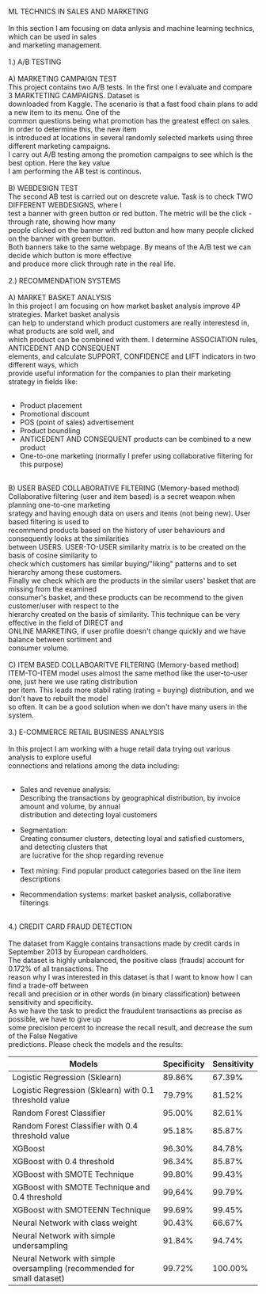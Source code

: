 ML TECHNICS IN SALES AND MARKETING<br/>
<br/>
In this section I am focusing on data anlysis and machine learning technics, which can be used in sales <br/>
and marketing management.<br/>
<br/>
1.) A/B TESTING<br/>
<br/>
A) MARKETING CAMPAIGN TEST<br/>
This project contains two A/B tests. In the first one I evaluate and compare 3 MARKTETING CAMPAIGNS. Dataset is <br/>
downloaded from Kaggle. The scenario is that a fast food chain plans to add a new item to its menu. One of the <br/>
common questions being what promotion has the greatest effect on sales. In order to determine this, the new item <br/>
is introduced at locations in several randomly selected markets using three different marketing campaigns.  <br/>
I carry out A/B testing among the promotion campaigns to see which is the best option. Here the key value  <br/>
I am performing the AB test is continous. <br/>
<br/>
B) WEBDESIGN TEST<br/>
The second AB test is carried out on descrete value. Task is to check TWO DIFFERENT WEBDESIGNS, where I  <br/>
test a banner with green button or red button. The metric will be the click -through rate, showing how many <br/>
people clicked on the banner with red button and how many people clicked on the banner with green button.   <br/>
Both banners take to the same webpage. By means of the A/B test we can decide which button is more effective  <br/>
and produce more click through rate in the real life.<br/>
<br/>
2.) RECOMMENDATION SYSTEMS<br/>
<br/>
A) MARKET BASKET ANALYSIS<br/>
In this project I am focusing on how market basket analysis improve 4P strategies. Market basket analysis </br>
can help to understand which product customers are really interestesd in, what products are sold well, and</br>
which product can be combined with them. I determine ASSOCIATION rules, ANTICEDENT AND CONSEQUENT <br/>
elements, and calculate SUPPORT, CONFIDENCE and LIFT indicators in two different ways, which <br/>
provide useful information for the companies to plan their marketing strategy in fields like:<br/>
<br/>
- Product placement<br/>
- Promotional discount<br/>
- POS (point of sales) advertisement <br/>
- Product boundling<br/>
- ANTICEDENT AND CONSEQUENT products can be combined to a new product<br/>
- One-to-one marketing (normally I prefer using collaborative filtering for this purpose)<br/>
 <br/>
 B) USER BASED COLLABORATIVE FILTERING (Memory-based method)<br/>
 Collaborative filtering (user and item based) is a secret weapon when planning one-to-one marketing <br/> 
 srategy and having enough data on users and items (not being new). User based filtering is used to <br/>
recommend products based on the history of user behaviours and consequently looks at the similarities  <br/>
between USERS. USER-TO-USER similarity matrix is to be created on the basis of cosine similarity to   <br/>
check which customers has similar buying/"liking" patterns and to set hierarchy among these customers.   <br/>
Finally we check which are the products in the similar users' basket that are missing from the examined   <br/>
consumer's basket, and these products can be recommend to the given customer/user with respect to the <br/>
hierarchy created on the basis of similarity. This technique can be very effective in the field of DIRECT and  <br/>
ONLINE MARKETING, if user profile doesn't change quickly and we have balance between sortiment and  <br/>
consumer volume.<br/>
<br/>
 C) ITEM BASED COLLABOARITVE FILTERING (Memory-based method)<br/>
 ITEM-TO-ITEM model uses almost the same method like the user-to-user one, just here we use rating distribution     <br/>
 per item. This leads more stabil rating (rating = buying) distribution, and we don't have to rebuilt the model <br/>
 so often. It can be a good solution when we don't have many users in the system.<br/>
 <br/>
3.) E-COMMERCE RETAIL BUSINESS ANALYSIS<br/>
<br/>
In this project I am working with a huge retail data trying out various analysis to explore useful <br/>
connections and relations among the data including:<br/>
<br/>

- Sales and revenue analysis:<br/>
 Describing the transactions by geographical distribution, by invoice amount and volume, by annual <br/>
 distribution and detecting loyal customers<br/>

- Segmentation: <br/>
 Creating consumer clusters, detecting loyal and satisfied customers, and detecting clusters that <br/>
 are lucrative for the shop regarding revenue <br/>

- Text mining: Find popular product categories based on the line item descriptions <br/>

- Recommendation systems: market basket analysis, collaborative filterings 
 
<br/>
 4.) CREDIT CARD FRAUD DETECTION<br/>
 <br/>
 The dataset from Kaggle contains transactions made by credit cards in September 2013 by European cardholders. <br/>
 The dataset is highly unbalanced, the positive class (frauds) account for 0.172% of all transactions. The <br/>
 reason why I was interested in this dataset is that I want to know how I can find a trade-off between <br/>
  recall and precision or in other words (in binary classification) between sensitivity and specificity.  <br/>
  As we have the task to predict the fraudulent transactions as precise as possible, we have to give up  <br/>
  some precision percent to increase the recall result, and decrease the sum of the False Negative <br/>
  predictions. Please check the models and the results:<br/>
   
   |           Models           | Specificity | Sensitivity |
|----------------------------|--------------------|-------------------|
| Logistic Regression (Sklearn) |        89.86%        |       67.39%        |    
| Logistic Regression (Sklearn) with 0.1 threshold value|        79.79%        |      81.52%       |        
| Random Forest Classifier |        95.00%       |       82.61%        |      
| Random Forest Classifier with 0.4 threshold value |        95.18%      |       85.87%        |   
| XGBoost|        96.30%       |       84.78%        |  
| XGBoost with 0.4 threshold | 96.34%  | 85.87% |  
|       XGBoost with SMOTE Technique         |        99.80%       |       99.43%        |   
|        XGBoost with SMOTE Technique and 0.4 threshold          |        99,64%     |       99.79%       |   
|         XGBoost with SMOTEENN Technique          |        99.69%      |       99.45%        | 
|         Neural Network with class weight          |        90.43%      |       66.67%        | 
|         Neural Network with simple undersampling        |        91.84%     |       94.74%        | 
|         Neural Network with simple oversampling (recommended for small dataset)        |        99.72%      |       100.00%        | 

  
 
